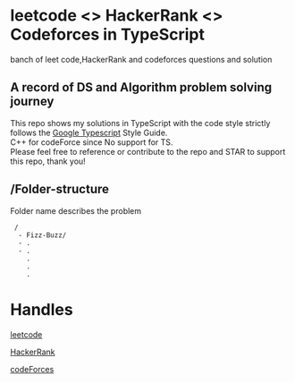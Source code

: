 # leetcode <> HackerRank <> Codeforces  in TypeScript

banch of leet code,HackerRank and codeforces  questions and solution 

## A record of DS and Algorithm problem solving journey




This repo shows my solutions in TypeScript with the code style strictly follows the [Google Typescript](https://google.github.io/styleguide/tsguide.html) Style Guide. <br/>
C++ for codeForce since No support for TS.<br/>
Please feel free to reference or contribute to the repo and STAR to support this repo, thank you!


## /Folder-structure
Folder name describes the problem  

```
 / 
  - Fizz-Buzz/
  - .
  - .
    .
    .
    .
```
  # Handles
 
 [leetcode](https://leetcode.com/Gedewon/)
 
 [HackerRank](https://www.hackerrank.com/gedewon_hayle_9)
 
 [codeForces](https://codeforces.com/profile/Gedewon)
